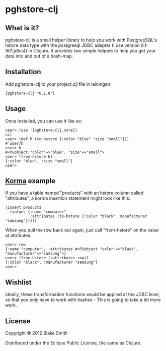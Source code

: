 # pghstore-clj

## What is it?

pghstore-clj is a small helper library to help you work with PostgresSQL's hstore data type with the postgresql JDBC adapter (I use version 9.1-901.jdbc4) in Clojure. It provides two simple helpers to help you get your data into and out of a hash-map.

## Installation

Add pghstore-clj to your project.clj file in leiningen:

    [pghstore-clj "0.1.0"]

## Usage

Once installed, you can use it like so:

    user> (use '[pghstore-clj.core])
    nil
    user> (def h (to-hstore {:color "blue" :size "small"}))
    #'user/h
    user> h
    #<PGobject "color"=>"blue", "size"=>"small">
    user> (from-hstore h)
    {:color "blue", :size "small"}
    user>

## [Korma](http://sqlkorma.com/) example

If you have a table named "products" with an hstore column called "attributes", a korma insertion statement might look like this:

    (insert products
      (values {:name "computer"
               :attributes (to-hstore {:color "black" :manufacturer "samsung"})}))

When you pull the row back out again, just call "from-hstore" on the value at attributes.

    user> row
    {:name "computer", :attributes #<PGobject "color"=>"black", "manufacturer"=>"samsung">}
    user> (from-hstore (:attributes row))
    {:color "black", :manufacturer "samsung"}
    user>

## Wishlist

Ideally, these transformation functions would be applied at the JDBC level, so that you only have to work with hashes - This is going to take a bit more work.

## License

Copyright © 2012 Blake Smith

Distributed under the Eclipse Public License, the same as Clojure.


